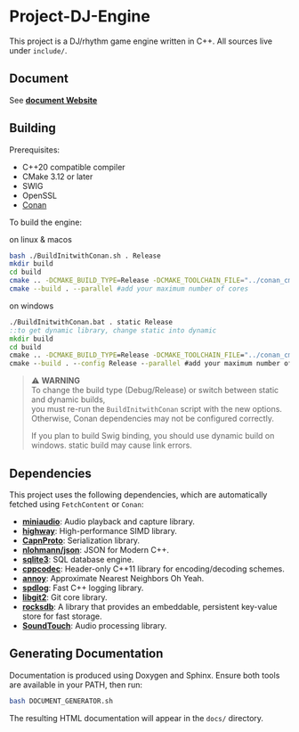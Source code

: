 # Project-DJ-Engine

This project is a DJ/rhythm game engine written in C++. All sources live under `include/`.

## Document

See **[document Website](https://rliop913.github.io/Project-DJ-Engine/)**

## Building

Prerequisites:

- C++20 compatible compiler
- CMake 3.12 or later
- SWIG
- OpenSSL
- [Conan](https://conan.io/)
  
To build the engine:

on linux & macos
```bash
bash ./BuildInitwithConan.sh . Release
mkdir build
cd build
cmake .. -DCMAKE_BUILD_TYPE=Release -DCMAKE_TOOLCHAIN_FILE="../conan_cmakes/conan_toolchain.cmake" -DPDJE_DYNAMIC=OFF #to get dynamic library, change here
cmake --build . --parallel #add your maximum number of cores
```
on windows
```cmd
./BuildInitwithConan.bat . static Release
::to get dynamic library, change static into dynamic
mkdir build
cd build
cmake .. -DCMAKE_BUILD_TYPE=Release -DCMAKE_TOOLCHAIN_FILE="../conan_cmakes/conan_toolchain.cmake" -DPDJE_DYNAMIC=OFF #to get dynamic library, change here
cmake --build . --config Release --parallel #add your maximum number of cores
```

> ⚠️ **WARNING**  
> To change the build type (Debug/Release) or switch between static and dynamic builds,  
> you must re-run the `BuildInitwithConan` script with the new options.  
> Otherwise, Conan dependencies may not be configured correctly.
> 
> If you plan to build Swig binding, you should use dynamic build on windows. static build may cause link errors.



## Dependencies

This project uses the following dependencies, which are automatically fetched using `FetchContent` or `Conan`:

- **[miniaudio](https://github.com/mackron/miniaudio)**: Audio playback and capture library.
- **[highway](https://github.com/google/highway)**: High-performance SIMD library.
- **[CapnProto](https://github.com/capnproto/capnproto)**: Serialization library.
- **[nlohmann/json](https://github.com/nlohmann/json)**: JSON for Modern C++.
- **[sqlite3](https://www.sqlite.org/index.html)**: SQL database engine.
- **[cppcodec](https://github.com/tplgy/cppcodec)**: Header-only C++11 library for encoding/decoding schemes.
- **[annoy](https://github.com/spotify/annoy)**: Approximate Nearest Neighbors Oh Yeah.
- **[spdlog](https://github.com/gabime/spdlog)**: Fast C++ logging library.
- **[libgit2](https://github.com/libgit2/libgit2)**: Git core library.
- **[rocksdb](https://github.com/facebook/rocksdb)**: A library that provides an embeddable, persistent key-value store for fast storage.
- **[SoundTouch](https://www.surina.net/soundtouch/)**: Audio processing library.

## Generating Documentation

Documentation is produced using Doxygen and Sphinx. Ensure both tools are available in your PATH, then run:

```bash
bash DOCUMENT_GENERATOR.sh
```

The resulting HTML documentation will appear in the `docs/` directory.
